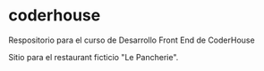 # coderhouse
Respositorio para el curso de Desarrollo Front End de CoderHouse

Sitio para el restaurant ficticio "Le Pancherie".
